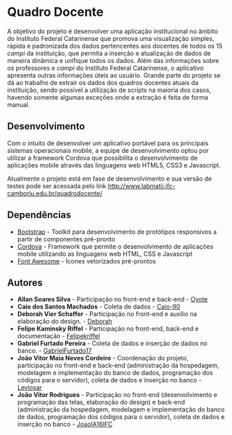 # Quadro Docente
A objetivo do projeto é desenvolver uma aplicação institucional no âmbito do Instituto Federal Catarinense que promova uma visualização simples, rápida e padronizada dos dados pertencentes aos docentes de todos os 15 *campi* da instituição, que permita a inserção e atualização de dados de maneira dinâmica e unifique todos os dados. Além das informações sobre os professores e *campi* do Instituto Federal Catarinense, o aplicativo apresenta outras informações úteis ao usuário. Grande parte do projeto se dá ao trabalho de extrair os dados dos quadros docentes atuais da instituição, sendo possível a utilização de scripts na maioria dos casos, havendo somente algumas exceções onde a extração é feita de forma manual.
## Desenvolvimento
Com o intuito de desenvolver um aplicativo portável para os principais sistemas operacionais mobile, a equipe de desenvolvimento optou por utilizar a framework Cordova que possibilita o desenvolvimento de aplicações mobile através das linguagens web HTML5, CSS3 e Javascript.

Atualmente o projeto está em fase de desenvolvimento e sua versão de testes pode ser acessada pelo link http://www.labmatii.ifc-camboriu.edu.br/quadrodocente/
## Dependências
- [Bootstrap](http://getbootstrap.com/) - Toolkit para desenvolvimento de protótipos responsivos a partir de componentes pré-pronto
- [Cordova](https://cordova.apache.org/) - Framework que permite o desenvolvimento de aplicações mobile utilizando as linguagens web HTML, CSS e Javascript
- [Font Awesome](https://fontawesome.com/) - Ícones vetorizados pré-prontos
## Autores 
- **Allan Soares Silva** - Participação no front-end e back-end - [Oyote](https://github.com/Oyote)
- **Caio dos Santos Machados** - Coleta de dados - [Caio-90](https://github.com/Caio-90)
- **Deborah Vier Schaffer** - Participação no front-end e auxílio na elaboração do design. - [Deborah](https://github.com/deevsc)
- **Felipe Kaminsky Riffel** - Participação no front-end, back-end e documentação - [Felipekriffel](https://github.com/felipekriffel)
- **Gabriel Furtado Pereira** - Coleta de dados e inserção de dados no banco. - [GabrielFurtado17](https://github.com/GabrielFurtado17)
- **João Vitor Maia Neves Cordeiro** - Coordenação do projeto, participação no front-end e back-end (administração da hospedagem, modelagem e implementação do banco de dados, programação dos códigos para o servidor), coleta de dados e inserção no banco -  [Leviosar](https://github.com/Leviosar)
- **João Vitor Rodrigues** - Participação no front-end (desenvolvimento e programação das telas, elaboração do design) e back-end (administração da hospedagem, modelagem e implementação do banco de dados, programação dos códigos para o servidor), coleta de dados e inserção no banco - [JoaoIA16IFC](https://github.com/JoaoIA16IFC)
